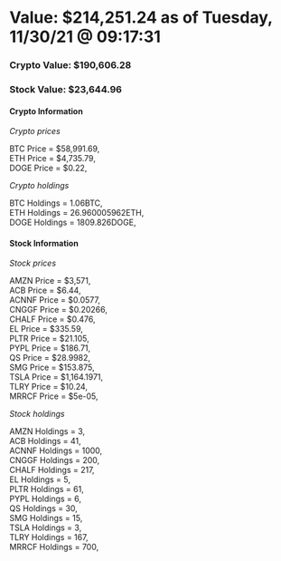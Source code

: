 # Value: $214,251.24 as of Tuesday, 11/30/21 @ 09:17:31 

### Crypto Value: $190,606.28

### Stock Value: $23,644.96

#### Crypto Information 
*Crypto prices* 

BTC Price = $58,991.69,  
ETH Price = $4,735.79,  
DOGE Price = $0.22,  


*Crypto holdings* 

BTC Holdings = 1.06BTC,  
ETH Holdings = 26.960005962ETH,  
DOGE Holdings = 1809.826DOGE,  


#### Stock Information 

*Stock prices* 

AMZN Price = $3,571,  
ACB Price = $6.44,  
ACNNF Price = $0.0577,  
CNGGF Price = $0.20266,  
CHALF Price = $0.476,  
EL Price = $335.59,  
PLTR Price = $21.105,  
PYPL Price = $186.71,  
QS Price = $28.9982,  
SMG Price = $153.875,  
TSLA Price = $1,164.1971,  
TLRY Price = $10.24,  
MRRCF Price = $5e-05,  


*Stock holdings* 

AMZN Holdings = 3,  
ACB Holdings = 41,  
ACNNF Holdings = 1000,  
CNGGF Holdings = 200,  
CHALF Holdings = 217,  
EL Holdings = 5,  
PLTR Holdings = 61,  
PYPL Holdings = 6,  
QS Holdings = 30,  
SMG Holdings = 15,  
TSLA Holdings = 3,  
TLRY Holdings = 167,  
MRRCF Holdings = 700,  


